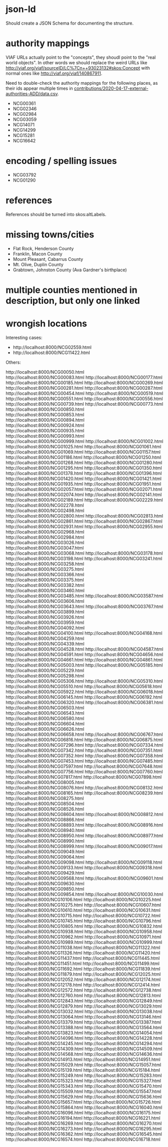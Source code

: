 # json-ld

Should create a JSON Schema for documenting the structure.

# authority mappings

VIAF URLs actually point to the "concepts", they shoudl point to the
"real world objects". In other words we should replace the weird URLs
like <http://viaf.org/viaf/sourceID/LC%7Cn++93023132#skos:Concept>
with normal ones like <http://viaf.org/viaf/140867911>.

Need to double-check the authority mappings for the following places,
as their ids appear multiple times in
[contributions/2020-04-17-external-authorities-ADD/data.csv](contributions/2020-04-17-external-authorities-ADD/data.csv).

* NCG00361
* NCG02346
* NCG02984
* NCG03059
* NCG14071
* NCG14299
* NCG15281
* NCG16642

# encoding / spelling issues

* NCG03792
* NCG01290

# references

References should be turned into skos:altLabels.

# missing towns/cities

* Flat Rock, Henderson County
* Franklin, Macon County
* Mount Pleasant, Cabarrus County
* Mt. Olive, Duplin County
* Grabtown, Johnston County (Ava Gardner's birthplace)

# multiple counties mentioned in description, but only one linked



# wrongish locations

Interesting cases:

* http://localhost:8000/NCG02559.html
* http://localhost:8000/NCG11422.html

Others:

http://localhost:8000/NCG00050.html
http://localhost:8000/NCG00083.html
http://localhost:8000/NCG00177.html
http://localhost:8000/NCG00185.html
http://localhost:8000/NCG00269.html
http://localhost:8000/NCG00281.html
http://localhost:8000/NCG00287.html
http://localhost:8000/NCG00454.html
http://localhost:8000/NCG00519.html
http://localhost:8000/NCG00551.html
http://localhost:8000/NCG00556.html
http://localhost:8000/NCG00739.html
http://localhost:8000/NCG00773.html
http://localhost:8000/NCG00850.html
http://localhost:8000/NCG00853.html
http://localhost:8000/NCG00894.html
http://localhost:8000/NCG00924.html
http://localhost:8000/NCG00935.html
http://localhost:8000/NCG00993.html
http://localhost:8000/NCG00999.html
http://localhost:8000/NCG01002.html
http://localhost:8000/NCG01025.html
http://localhost:8000/NCG01061.html
http://localhost:8000/NCG01069.html
http://localhost:8000/NCG01157.html
http://localhost:8000/NCG01186.html
http://localhost:8000/NCG01250.html
http://localhost:8000/NCG01268.html
http://localhost:8000/NCG01280.html
http://localhost:8000/NCG01295.html
http://localhost:8000/NCG01350.html
http://localhost:8000/NCG01378.html
http://localhost:8000/NCG01396.html
http://localhost:8000/NCG01420.html
http://localhost:8000/NCG01421.html
http://localhost:8000/NCG01935.html
http://localhost:8000/NCG01951.html
http://localhost:8000/NCG02057.html
http://localhost:8000/NCG02071.html
http://localhost:8000/NCG02074.html
http://localhost:8000/NCG02141.html
http://localhost:8000/NCG02189.html
http://localhost:8000/NCG02229.html
http://localhost:8000/NCG02278.html
http://localhost:8000/NCG02498.html
http://localhost:8000/NCG02800.html
http://localhost:8000/NCG02813.html
http://localhost:8000/NCG02861.html
http://localhost:8000/NCG02867.html
http://localhost:8000/NCG02931.html
http://localhost:8000/NCG02955.html
http://localhost:8000/NCG02968.html
http://localhost:8000/NCG02984.html
http://localhost:8000/NCG03026.html
http://localhost:8000/NCG03047.html
http://localhost:8000/NCG03068.html
http://localhost:8000/NCG03178.html
http://localhost:8000/NCG03198.html
http://localhost:8000/NCG03241.html
http://localhost:8000/NCG03258.html
http://localhost:8000/NCG03275.html
http://localhost:8000/NCG03366.html
http://localhost:8000/NCG03375.html
http://localhost:8000/NCG03382.html
http://localhost:8000/NCG03460.html
http://localhost:8000/NCG03485.html
http://localhost:8000/NCG03587.html
http://localhost:8000/NCG03606.html
http://localhost:8000/NCG03643.html
http://localhost:8000/NCG03767.html
http://localhost:8000/NCG03899.html
http://localhost:8000/NCG03926.html
http://localhost:8000/NCG03959.html
http://localhost:8000/NCG04092.html
http://localhost:8000/NCG04100.html
http://localhost:8000/NCG04168.html
http://localhost:8000/NCG04259.html
http://localhost:8000/NCG04339.html
http://localhost:8000/NCG04528.html
http://localhost:8000/NCG04587.html
http://localhost:8000/NCG04591.html
http://localhost:8000/NCG04656.html
http://localhost:8000/NCG04661.html
http://localhost:8000/NCG04861.html
http://localhost:8000/NCG05003.html
http://localhost:8000/NCG05185.html
http://localhost:8000/NCG05229.html
http://localhost:8000/NCG05298.html
http://localhost:8000/NCG05306.html
http://localhost:8000/NCG05310.html
http://localhost:8000/NCG05510.html
http://localhost:8000/NCG05618.html
http://localhost:8000/NCG05922.html
http://localhost:8000/NCG06018.html
http://localhost:8000/NCG06145.html
http://localhost:8000/NCG06192.html
http://localhost:8000/NCG06320.html
http://localhost:8000/NCG06381.html
http://localhost:8000/NCG06503.html
http://localhost:8000/NCG06543.html
http://localhost:8000/NCG06580.html
http://localhost:8000/NCG06604.html
http://localhost:8000/NCG06626.html
http://localhost:8000/NCG06658.html
http://localhost:8000/NCG06767.html
http://localhost:8000/NCG06816.html
http://localhost:8000/NCG06875.html
http://localhost:8000/NCG07296.html
http://localhost:8000/NCG07334.html
http://localhost:8000/NCG07342.html
http://localhost:8000/NCG07351.html
http://localhost:8000/NCG07352.html
http://localhost:8000/NCG07358.html
http://localhost:8000/NCG07453.html
http://localhost:8000/NCG07485.html
http://localhost:8000/NCG07597.html
http://localhost:8000/NCG07648.html
http://localhost:8000/NCG07756.html
http://localhost:8000/NCG07760.html
http://localhost:8000/NCG07817.html
http://localhost:8000/NCG07898.html
http://localhost:8000/NCG08005.html
http://localhost:8000/NCG08076.html
http://localhost:8000/NCG08132.html
http://localhost:8000/NCG08165.html
http://localhost:8000/NCG08239.html
http://localhost:8000/NCG08275.html
http://localhost:8000/NCG08504.html
http://localhost:8000/NCG08526.html
http://localhost:8000/NCG08604.html
http://localhost:8000/NCG08812.html
http://localhost:8000/NCG08866.html
http://localhost:8000/NCG08893.html
http://localhost:8000/NCG08916.html
http://localhost:8000/NCG08940.html
http://localhost:8000/NCG08950.html
http://localhost:8000/NCG08977.html
http://localhost:8000/NCG08990.html
http://localhost:8000/NCG08999.html
http://localhost:8000/NCG09017.html
http://localhost:8000/NCG09049.html
http://localhost:8000/NCG09064.html
http://localhost:8000/NCG09098.html
http://localhost:8000/NCG09118.html
http://localhost:8000/NCG09133.html
http://localhost:8000/NCG09318.html
http://localhost:8000/NCG09429.html
http://localhost:8000/NCG09568.html
http://localhost:8000/NCG09601.html
http://localhost:8000/NCG09630.html
http://localhost:8000/NCG09850.html
http://localhost:8000/NCG09854.html
http://localhost:8000/NCG10030.html
http://localhost:8000/NCG10106.html
http://localhost:8000/NCG10225.html
http://localhost:8000/NCG10275.html
http://localhost:8000/NCG10607.html
http://localhost:8000/NCG10610.html
http://localhost:8000/NCG10631.html
http://localhost:8000/NCG10715.html
http://localhost:8000/NCG10722.html
http://localhost:8000/NCG10745.html
http://localhost:8000/NCG10796.html
http://localhost:8000/NCG10805.html
http://localhost:8000/NCG10832.html
http://localhost:8000/NCG10938.html
http://localhost:8000/NCG10958.html
http://localhost:8000/NCG10962.html
http://localhost:8000/NCG10971.html
http://localhost:8000/NCG10989.html
http://localhost:8000/NCG10999.html
http://localhost:8000/NCG11038.html
http://localhost:8000/NCG11322.html
http://localhost:8000/NCG11326.html
http://localhost:8000/NCG11420.html
http://localhost:8000/NCG11437.html
http://localhost:8000/NCG11445.html
http://localhost:8000/NCG11451.html
http://localhost:8000/NCG11499.html
http://localhost:8000/NCG11692.html
http://localhost:8000/NCG11839.html
http://localhost:8000/NCG11879.html
http://localhost:8000/NCG12025.html
http://localhost:8000/NCG12052.html
http://localhost:8000/NCG12174.html
http://localhost:8000/NCG12178.html
http://localhost:8000/NCG12414.html
http://localhost:8000/NCG12572.html
http://localhost:8000/NCG12738.html
http://localhost:8000/NCG12760.html
http://localhost:8000/NCG12813.html
http://localhost:8000/NCG12843.html
http://localhost:8000/NCG12849.html
http://localhost:8000/NCG12879.html
http://localhost:8000/NCG13029.html
http://localhost:8000/NCG13032.html
http://localhost:8000/NCG13038.html
http://localhost:8000/NCG13064.html
http://localhost:8000/NCG13146.html
http://localhost:8000/NCG13379.html
http://localhost:8000/NCG13387.html
http://localhost:8000/NCG13388.html
http://localhost:8000/NCG13564.html
http://localhost:8000/NCG13823.html
http://localhost:8000/NCG14054.html
http://localhost:8000/NCG14096.html
http://localhost:8000/NCG14228.html
http://localhost:8000/NCG14245.html
http://localhost:8000/NCG14294.html
http://localhost:8000/NCG14309.html
http://localhost:8000/NCG14509.html
http://localhost:8000/NCG14568.html
http://localhost:8000/NCG14636.html
http://localhost:8000/NCG14913.html
http://localhost:8000/NCG14951.html
http://localhost:8000/NCG15029.html
http://localhost:8000/NCG15057.html
http://localhost:8000/NCG15139.html
http://localhost:8000/NCG15184.html
http://localhost:8000/NCG15249.html
http://localhost:8000/NCG15283.html
http://localhost:8000/NCG15323.html
http://localhost:8000/NCG15327.html
http://localhost:8000/NCG15343.html
http://localhost:8000/NCG15470.html
http://localhost:8000/NCG15509.html
http://localhost:8000/NCG15547.html
http://localhost:8000/NCG15629.html
http://localhost:8000/NCG15636.html
http://localhost:8000/NCG15657.html
http://localhost:8000/NCG15726.html
http://localhost:8000/NCG15864.html
http://localhost:8000/NCG16040.html
http://localhost:8000/NCG16096.html
http://localhost:8000/NCG16175.html
http://localhost:8000/NCG16194.html
http://localhost:8000/NCG16221.html
http://localhost:8000/NCG16269.html
http://localhost:8000/NCG16270.html
http://localhost:8000/NCG16273.html
http://localhost:8000/NCG16295.html
http://localhost:8000/NCG16362.html
http://localhost:8000/NCG16545.html
http://localhost:8000/NCG16574.html
http://localhost:8000/NCG16718.html
